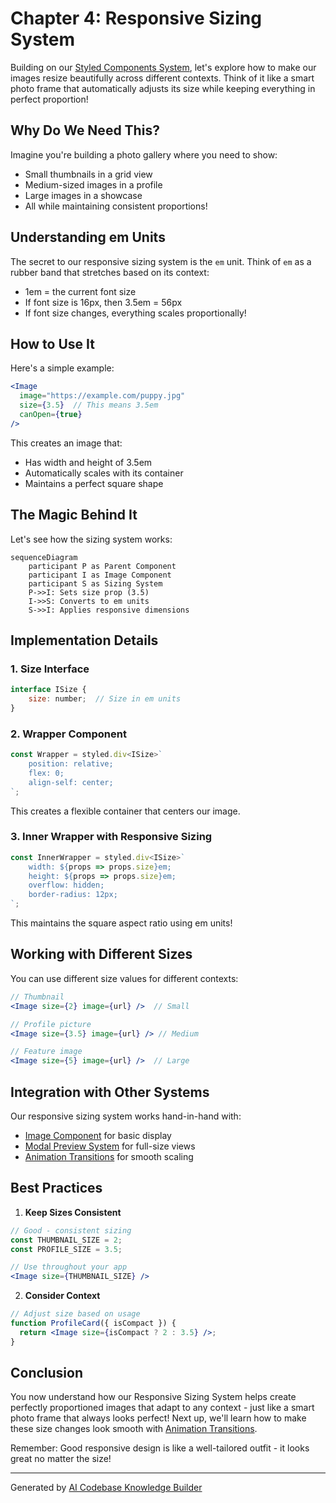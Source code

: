 # Chapter 4: Responsive Sizing System

Building on our [Styled Components System](03_styled_components_system_.md), let's explore how to make our images resize beautifully across different contexts. Think of it like a smart photo frame that automatically adjusts its size while keeping everything in perfect proportion!

## Why Do We Need This?

Imagine you're building a photo gallery where you need to show:
- Small thumbnails in a grid view
- Medium-sized images in a profile
- Large images in a showcase
- All while maintaining consistent proportions!

## Understanding em Units

The secret to our responsive sizing system is the `em` unit. Think of `em` as a rubber band that stretches based on its context:
- 1em = the current font size
- If font size is 16px, then 3.5em = 56px
- If font size changes, everything scales proportionally!

## How to Use It

Here's a simple example:

```jsx
<Image 
  image="https://example.com/puppy.jpg"
  size={3.5}  // This means 3.5em
  canOpen={true}
/>
```

This creates an image that:
- Has width and height of 3.5em
- Automatically scales with its container
- Maintains a perfect square shape

## The Magic Behind It

Let's see how the sizing system works:

```mermaid
sequenceDiagram
    participant P as Parent Component
    participant I as Image Component
    participant S as Sizing System
    P->>I: Sets size prop (3.5)
    I->>S: Converts to em units
    S->>I: Applies responsive dimensions
```

## Implementation Details

### 1. Size Interface
```jsx
interface ISize {
    size: number;  // Size in em units
}
```

### 2. Wrapper Component
```jsx
const Wrapper = styled.div<ISize>`
    position: relative;
    flex: 0;
    align-self: center;
`;
```
This creates a flexible container that centers our image.

### 3. Inner Wrapper with Responsive Sizing
```jsx
const InnerWrapper = styled.div<ISize>`
    width: ${props => props.size}em;
    height: ${props => props.size}em;
    overflow: hidden;
    border-radius: 12px;
`;
```
This maintains the square aspect ratio using em units!

## Working with Different Sizes

You can use different size values for different contexts:

```jsx
// Thumbnail
<Image size={2} image={url} />  // Small

// Profile picture
<Image size={3.5} image={url} /> // Medium

// Feature image
<Image size={5} image={url} />  // Large
```

## Integration with Other Systems

Our responsive sizing system works hand-in-hand with:
- [Image Component](01_image_component_.md) for basic display
- [Modal Preview System](02_modal_preview_system_.md) for full-size views
- [Animation Transitions](05_animation_transitions_.md) for smooth scaling

## Best Practices

1. **Keep Sizes Consistent**
```jsx
// Good - consistent sizing
const THUMBNAIL_SIZE = 2;
const PROFILE_SIZE = 3.5;

// Use throughout your app
<Image size={THUMBNAIL_SIZE} />
```

2. **Consider Context**
```jsx
// Adjust size based on usage
function ProfileCard({ isCompact }) {
  return <Image size={isCompact ? 2 : 3.5} />;
}
```

## Conclusion

You now understand how our Responsive Sizing System helps create perfectly proportioned images that adapt to any context - just like a smart photo frame that always looks perfect! Next up, we'll learn how to make these size changes look smooth with [Animation Transitions](05_animation_transitions_.md).

Remember: Good responsive design is like a well-tailored outfit - it looks great no matter the size!

---

Generated by [AI Codebase Knowledge Builder](https://github.com/The-Pocket/Tutorial-Codebase-Knowledge)